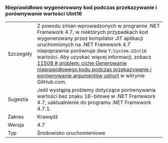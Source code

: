 ### <a name="incorrect-code-generation-when-passing-and-comparing-uint16-values"></a>Nieprawidłowo wygenerowany kod podczas przekazywanie i porównywanie wartości UInt16

|   |   |
|---|---|
|Szczegóły|Z powodu zmian wprowadzonych w programie .NET Framework 4.7, w niektórych przypadkach kod wygenerowany przez kompilator JIT aplikacji uruchomionych na .NET Framework 4.7 niepoprawnie porównuje dwa <code>T:System.UInt16</code> wartości. Aby uzyskać więcej informacji, zobacz [11508 # problem: ciche Generowanie nieprawidłowego kodu podczas przekazywanie i porównywanie argumentów ushort](https://github.com/dotnet/coreclr/issues/11508) w witrynie GitHub.com.|
|Sugestia|Jeśli wystąpią problemy dotyczące porównywania wartości bez znaku 16-bitowe w .NET Framework 4.7, uaktualnienie do programu .NET Framework 4.7.1.|
|Zakres|Krawędź|
|Wersja|4.7|
|Typ|Środowisko uruchomieniowe|

